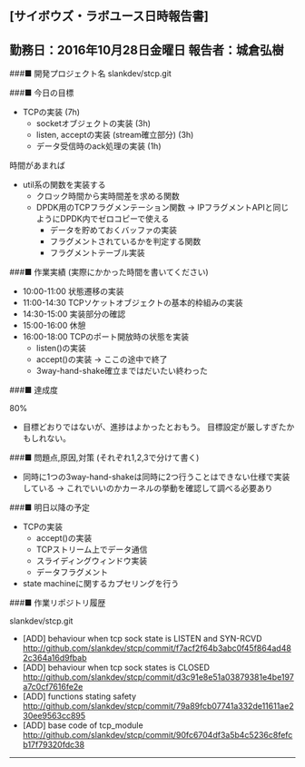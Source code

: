 

[サイボウズ・ラボユース日時報告書]
---------------------------------------------------------------------------
勤務日：2016年10月28日金曜日
報告者：城倉弘樹
---------------------------------------------------------------------------
###■ 開発プロジェクト名
 slankdev/stcp.git

###■ 今日の目標

 - TCPの実装 (7h)
    - socketオブジェクトの実装 (3h)
	- listen, acceptの実装 (stream確立部分) (3h)
	- データ受信時のack処理の実装 (1h)

時間があまれば

 - util系の関数を実装する
 	- クロック時間から実時間差を求める関数
 	- DPDK用のTCPフラグメンテーション関数
	  -> IPフラグメントAPIと同じようにDPDK内でゼロコピーで使える
 		- データを貯めておくバッファの実装
 		- フラグメントされているかを判定する関数
 		- フラグメントテーブル実装

###■ 作業実績 (実際にかかった時間を書いてください)

 - 10:00-11:00 状態遷移の実装
 - 11:00-14:30 TCPソケットオブジェクトの基本的枠組みの実装
 - 14:30-15:00 実装部分の確認
 - 15:00-16:00 休憩
 - 16:00-18:00 TCPのポート開放時の状態を実装
     - listen()の実装
	 - accept()の実装 -> ここの途中で終了
	 - 3way-hand-shake確立まではだいたい終わった


###■ 達成度

80%

 - 目標どおりではないが、進捗はよかったとおもう。
   目標設定が厳しすぎたかもしれない。


###■ 問題点,原因,対策 (それぞれ1,2,3で分けて書く)


- 同時に1つの3way-hand-shakeは同時に2つ行うことはできない仕様で実装している
  -> これでいいのかカーネルの挙動を確認して調べる必要あり


###■ 明日以降の予定

 - TCPの実装
    - accept()の実装
    - TCPストリーム上でデータ通信
    - スライディングウィンドウ実装
    - データフラグメント
 - state machineに関するカプセリングを行う


###■ 作業リポジトリ履歴

slankdev/stcp.git
 - [ADD] behaviour when tcp sock state is LISTEN and SYN-RCVD
   http://github.com/slankdev/stcp/commit/f7acf2f64b3abc0f45f864ad482c364a16d9fbab
 - [ADD] behaviour when tcp sock states is CLOSED
   http://github.com/slankdev/stcp/commit/d3c91e8e51a03879381e4be197a7c0cf7616fe2e
 - [ADD] functions stating safety
   http://github.com/slankdev/stcp/commit/79a89fcb07741a332de11611ae230ee9563cc895
 - [ADD] base code of tcp_module
   http://github.com/slankdev/stcp/commit/90fc6704df3a5b4c5236c8fefcb17f79320fdc38

---------------------------------------------------------------------------
